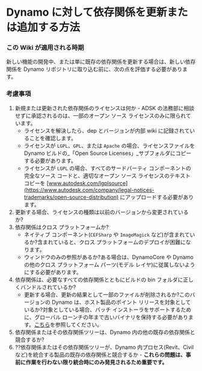 # Dynamo に対して依存関係を更新または追加する方法

### この Wiki が適用される時期
新しい機能の開発中、または単に既存の依存関係を更新する場合は、新しい依存関係を Dynamo リポジトリに取り込む前に、次の点を評価する必要があります。

### 考慮事項
1. 新規または更新された依存関係のライセンスは何か - ADSK の法務部に相談せずに承認されるのは、一部のオープン ソース ライセンスのみに限られています。
    * ライセンスを解決したら、dep とバージョンが内部 wiki に記録されていることを確認します。
    * ライセンスが `LGPL`、`GPL`、または `Apache` の場合、ライセンスファイルを Dynamo ビルドの_「Open Source Licenses」_サブフォルダにコピーする必要があります。
    * ライセンスが `LGPL` の場合、すべてのサードパーティ コンポーネントの完全なソース コードと、適切なオープン ソース ライセンスのテキスト コピーを [www.autodesk.com/lgplsource](https://www.autodesk.com/company/legal-notices-trademarks/open-source-distribution) にアップロードする必要があります。
2. 更新する場合、ライセンスの種類は以前のバージョンから変更されているか?
3. 依存関係はクロス プラットフォームか? 
    * ネイティブ コンポーネント(`CEFSharp` や `ImageMagick` など)が含まれているか?含まれていると、クロス プラットフォームのデプロイが困難になります。
    * ウィンドウのみの参照があるか?ある場合は、DynamoCore や Dynamo の他のクロス プラットフォーム パーツ(モデル レイヤ)に従属しないようにする必要があります。
4. 依存関係は、必要なすべての依存関係とともにビルドの bin フォルダに正しくバンドルされているか?
    * 更新する場合、更新の結果として一部のファイルが削除されるか?このバージョンの Dynamo は、ホスト製品のポイント リリースを対象としているか?対象としている場合、パッチ インストーラをサポートするために、グローバル ローンチの年まで古いバイナリを保持する必要があります。[こちら](https://github.com/DynamoDS/Dynamo/tree/master/extern/legacy_remove_me)を参照してください。
5. 依存関係またはその依存関係ツリーは、Dynamo 内の他の既存の依存関係と競合するか?
6. ??依存関係またはその依存関係ツリーが、Dynamo 内プロセス(Revit、Civil など)を統合する製品の既存の依存関係と競合するか - **これらの問題は、事前に作業を行わない限り統合時にのみ発見されるため重要です。**